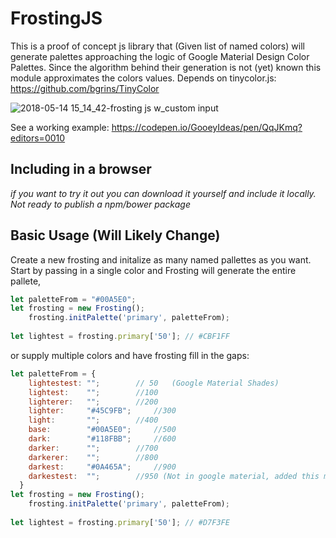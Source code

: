 # FrostingJS
This is a proof of concept js library that (Given list of named colors) will generate palettes approaching the logic of Google Material Design Color Palettes.
Since the algorithm behind their generation is not (yet) known this module approximates the colors values. Depends on tinycolor.js: https://github.com/bgrins/TinyColor

![2018-05-14 15_14_42-frosting js w_custom input](https://user-images.githubusercontent.com/6644447/40021161-b30ea44c-5789-11e8-871a-318a4a6f1846.png)

See a working example: https://codepen.io/GooeyIdeas/pen/QqJKmq?editors=0010 


## Including in a browser
*if you want to try it out you can download it yourself and include it locally. Not ready to publish a npm/bower package*

## Basic Usage (Will Likely Change)
Create a new frosting and initalize as many named pallettes as you want. Start by passing in a single color and Frosting will generate the entire pallete,
```js
let paletteFrom = "#00A5E0"; 
let frosting = new Frosting();
	frosting.initPalette('primary', paletteFrom);
	
let lightest = frosting.primary['50']; // #CBF1FF
```

 or supply multiple colors and have frosting fill in the gaps:
 
```js
let paletteFrom = {
    lightestest: ""; 		// 50	(Google Material Shades)
    lightest:    ""; 		//100
    lighterer:   ""; 		//200
    lighter:     "#45C9FB"; 	//300
    light:       ""; 		//400
    base:        "#00A5E0"; 	//500
    dark:        "#118FBB"; 	//600
    darker:      ""; 		//700
    darkerer:    ""; 		//800
    darkest:     "#0A465A"; 	//900
    darkestest:  ""; 		//950 (Not in google material, added this mostly because my OCD required it...)
  }
let frosting = new Frosting();
	frosting.initPalette('primary', paletteFrom);
	
let lightest = frosting.primary['50']; // #D7F3FE
```
